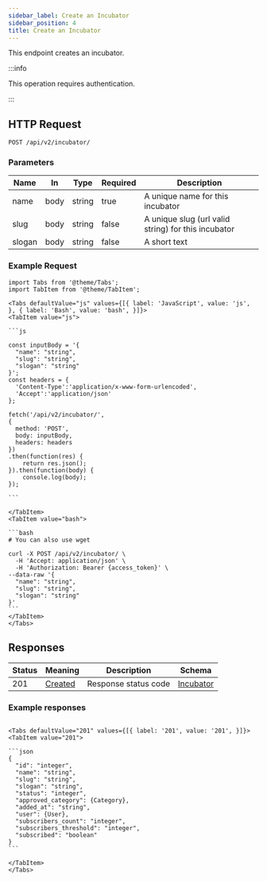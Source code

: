 ```yaml
---
sidebar_label: Create an Incubator
sidebar_position: 4
title: Create an Incubator
---
```


This endpoint creates an incubator.


:::info

This operation requires authentication.

:::


## HTTP Request

`POST /api/v2/incubator/`

### Parameters

|Name|In|Type|Required|Description|
|---|---|---|---|---|
|name|body|string|true|A unique name for this incubator|
|slug|body|string|false|A unique slug (url valid string) for this incubator|
|slogan|body|string|false|A short text|

### Example Request

````mdx-code-block
import Tabs from '@theme/Tabs';
import TabItem from '@theme/TabItem';

<Tabs defaultValue="js" values={[{ label: 'JavaScript', value: 'js', }, { label: 'Bash', value: 'bash', }]}>
<TabItem value="js">

```js

const inputBody = '{
  "name": "string",
  "slug": "string",
  "slogan": "string"
}';
const headers = {
  'Content-Type':'application/x-www-form-urlencoded',
  'Accept':'application/json'
};

fetch('/api/v2/incubator/',
{
  method: 'POST',
  body: inputBody,
  headers: headers
})
.then(function(res) {
    return res.json();
}).then(function(body) {
    console.log(body);
});

```

</TabItem>
<TabItem value="bash">

```bash
# You can also use wget

curl -X POST /api/v2/incubator/ \
  -H 'Accept: application/json' \
  -H 'Authorization: Bearer {access_token}' \
--data-raw '{
  "name": "string",
  "slug": "string",
  "slogan": "string"
}'  
```
</TabItem>
</Tabs>
````
## Responses

|Status|Meaning|Description|Schema|
|---|---|---|---|
|201|[Created](https://tools.ietf.org/html/rfc7231#section-6.3.2)|Response status code|[Incubator](/docs/apireference/v2/schemas/incubator)|

### Example responses

````mdx-code-block

<Tabs defaultValue="201" values={[{ label: '201', value: '201', }]}>
<TabItem value="201">

```json
{
  "id": "integer",
  "name": "string",
  "slug": "string",
  "slogan": "string",
  "status": "integer",
  "approved_category": {Category},
  "added_at": "string",
  "user": {User},
  "subscribers_count": "integer",
  "subscribers_threshold": "integer",
  "subscribed": "boolean"
}
```

</TabItem>
</Tabs>
````




